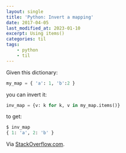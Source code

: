 ```yaml
---
layout: single
title: 'Python: Invert a mapping'
date: 2017-04-05
last_modified_at: 2023-01-10
excerpt: Using items()
categories: til
tags:
    - python
    - til
---
```


Given this dictionary:

```python
my_map = { 'a': 1, 'b':2 }
```

you can invert it:

```python
inv_map = {v: k for k, v in my_map.items()}
```

to get:

```python
$ inv_map
{ 1: 'a', 2: 'b' }
```

Via [StackOverflow.com](https://stackoverflow.com/q/483666/1257318).
